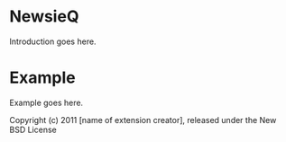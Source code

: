 NewsieQ
=================

Introduction goes here.


Example
=======

Example goes here.


Copyright (c) 2011 [name of extension creator], released under the New BSD License
